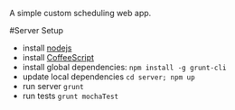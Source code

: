 A simple custom scheduling web app.

#Server Setup

* install [nodejs](http://www.nodejs.org)
* install [CoffeeScript](http://www.coffeescript.org)
* install global dependencies: `npm install -g grunt-cli`
* update local dependencies `cd server; npm up`
* run server `grunt`
* run tests `grunt mochaTest`
